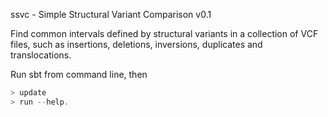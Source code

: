 ssvc - Simple Structural Variant Comparison v0.1

Find common intervals defined by structural variants in a collection of VCF files, such as insertions, deletions, inversions, duplicates and translocations.

Run sbt from command line, then
```sbt
> update 
> run --help.
```
